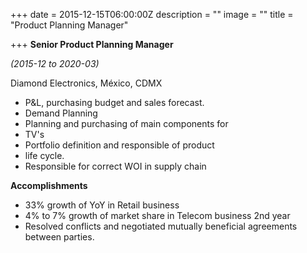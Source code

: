 +++
date = 2015-12-15T06:00:00Z
description = ""
image = ""
title = "Product Planning Manager"

+++
**Senior Product Planning Manager**

_(2015-12 to 2020-03)_

Diamond Electronics, México, CDMX

* P&L, purchasing budget and sales forecast.
* Demand Planning
* Planning and purchasing of main components for
* TV's
* Portfolio definition and responsible of product
* life cycle.
* Responsible for correct WOI in supply chain

**Accomplishments**

* 33% growth of YoY in Retail business
* 4% to 7% growth of market share in Telecom business 2nd year
* Resolved conflicts and negotiated mutually beneficial agreements between parties.